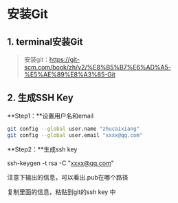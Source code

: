 # 安装Git

## 1. terminal安装Git

> 安装git：https://git-scm.com/book/zh/v2/%E8%B5%B7%E6%AD%A5-%E5%AE%89%E8%A3%85-Git

## 2. 生成SSH Key

**Step1：**设置用户名和email

```bash
git config --global user.name "zhucaixiang"
git config --global user.email "xxxx@qq.com"
```

**Step2：**生成ssh key

ssh-keygen -t rsa -C "xxxx@qq.com"

注意下输出的信息，可以看出.pub在哪个路径

复制里面的信息，粘贴到git的ssh key 中